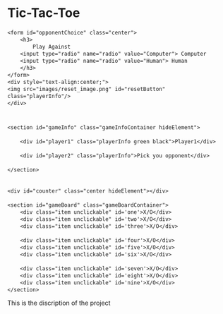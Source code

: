 <html lang="en" >

<head>
    <meta charset="UTF-8">
    <title>TicTacToe</title>
    <link rel="stylesheet" href="css/stylesheet.css">

</head>

<body>

<h1 class="center">
    Tic-Tac-Toe
</h1>

    <form id="opponentChoice" class="center">
        <h3>
            Play Against
        <input type="radio" name="radio" value="Computer"> Computer
        <input type="radio" name="radio" value="Human"> Human
        </h3>
    </form>
    <div style="text-align:center;">
    <img src="images/reset_image.png" id="resetButton" class="playerInfo"/>
    </div>

<h1>
    <div id="gameResult" class="center"></div>
</h1>

<div class="mainContainer">

    <section id="gameInfo" class="gameInfoContainer hideElement">

        <div id="player1" class="playerInfo green black">Player1</div>

        <div id="player2" class="playerInfo">Pick you opponent</div>

    </section>


    <div id="counter" class="center hideElement"></div>

    <section id="gameBoard" class="gameBoardContainer">
        <div class="item unclickable" id='one'>X/O</div>
        <div class="item unclickable" id='two'>X/O</div>
        <div class="item unclickable" id='three'>X/O</div>

        <div class="item unclickable" id='four'>X/O</div>
        <div class="item unclickable" id='five'>X/O</div>
        <div class="item unclickable" id='six'>X/O</div>

        <div class="item unclickable" id='seven'>X/O</div>
        <div class="item unclickable" id='eight'>X/O</div>
        <div class="item unclickable" id='nine'>X/O</div>
    </section>


</div>

<div>
    <p> This is the discription of the project</p>
    
</div>

<script src='https://cdnjs.cloudflare.com/ajax/libs/jquery/3.2.1/jquery.min.js'></script>


<script  src="js/gameplay.js"></script>
<script>
    initClickListners(event)
</script>


</body>

</html>
